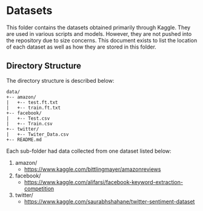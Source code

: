 # Datasets
This folder contains the datasets obtained primarily through Kaggle.
They are used in various scripts and models. 
However, they are not pushed into the repository due to size concerns.
This document exists to list the location of each dataset as well as how they are stored in this folder.

## Directory Structure
The directory structure is described below:

    data/
    +-- amazon/
    |   +-- test.ft.txt
    |   +-- train.ft.txt
    +-- facebook/
    |   +-- Test.csv
    |   +-- Train.csv
    +-- twitter/
    |   +-- Twiter_Data.csv
    +-- README.md
    
Each sub-folder had data collected from one dataset listed below:

1. amazon/
    - https://www.kaggle.com/bittlingmayer/amazonreviews
2. facebook/
    - https://www.kaggle.com/alifarsi/facebook-keyword-extraction-competition
3. twitter/
    - https://www.kaggle.com/saurabhshahane/twitter-sentiment-dataset